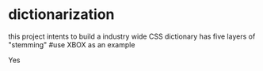 # dictionarization
this project intents to build a industry wide CSS dictionary
has five layers of "stemming" 
#use XBOX as an example


Yes